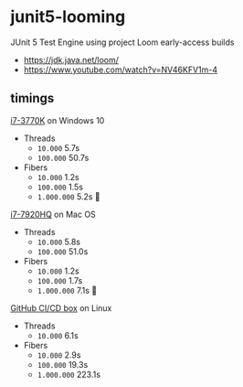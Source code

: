 # junit5-looming
JUnit 5 Test Engine using project Loom early-access builds

- https://jdk.java.net/loom/
- https://www.youtube.com/watch?v=NV46KFV1m-4

## timings

[i7-3770K](https://ark.intel.com/content/www/us/en/ark/products/65523/intel-core-i7-3770k-processor-8m-cache-up-to-3-90-ghz.html) on Windows 10

- Threads
  - `10.000` 5.7s
  - `100.000` 50.7s
- Fibers
  - `10.000` 1.2s
  - `100.000` 1.5s
  - `1.000.000` 5.2s :rocket:
  
[i7-7920HQ](https://ark.intel.com/content/www/us/en/ark/products/97462/intel-core-i7-7920hq-processor-8m-cache-up-to-4-10-ghz.html) on Mac OS

- Threads
  - `10.000` 5.8s
  - `100.000` 51.0s
- Fibers
  - `10.000` 1.2s
  - `100.000` 1.7s
  - `1.000.000` 7.1s :rocket:
  
[GitHub CI/CD box](https://azure.microsoft.com/en-us/services/devops/pipelines/) on Linux

- Threads
  - `10.000` 6.1s
- Fibers
  - `10.000` 2.9s
  - `100.000` 19.3s
  - `1.000.000` 223.1s
